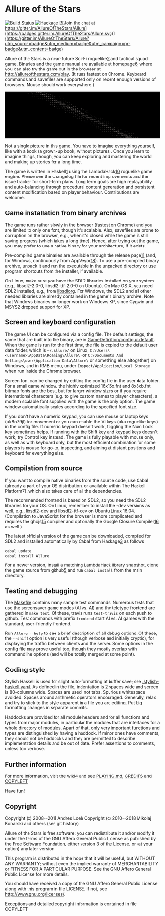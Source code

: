Allure of the Stars
===================

[![Build Status](https://travis-ci.org/AllureOfTheStars/Allure.svg?branch=master)](https://travis-ci.org/AllureOfTheStars/Allure)
[![Hackage](https://img.shields.io/hackage/v/Allure.svg)](https://hackage.haskell.org/package/Allure)
[![Join the chat at https://gitter.im/AllureOfTheStars/Allure](https://badges.gitter.im/AllureOfTheStars/Allure.svg)](https://gitter.im/AllureOfTheStars/Allure?utm_source=badge&utm_medium=badge&utm_campaign=pr-badge&utm_content=badge)

Allure of the Stars is a near-future Sci-Fi roguelike[2]
and tactical squad game. Binaries and the game manual
are available at homepage[6], where you can also
try the game out in the browser at http://allureofthestars.com/play.
(It runs fastest on Chrome. Keyboard commands and savefiles
are supported only on recent enough versions of browsers.
Mouse should work everywhere.)

![gameplay screenshot](https://raw.githubusercontent.com/AllureOfTheStars/media/master/screenshot/allureofthestars.com.ambush.gif)

Not a single picture in this game. You have to imagine everything
yourself, like with a book (a grown-up book, without pictures).
Once you learn to imagine things, though, you can keep exploring
and mastering the world and making up stories for a long time.

The game is written in Haskell[1] using the LambdaHack[10]
roguelike game engine.
Please see the changelog file for recent improvements
and the issue tracker for short-term plans. Long term goals
are high replayability and auto-balancing through procedural
content generation and persistent content modification
based on player behaviour. Contributions are welcome.


Game installation from binary archives
--------------------------------------

The game runs rather slowly in the browser (fastest on Chrome)
and you are limited to only one font, though it's scalable.
Also, savefiles are prone to corruption on the browser,
e.g., when it's closed while the game is still saving progress
(which takes a long time). Hence, after trying out the game,
you may prefer to use a native binary for your architecture, if it exists.

Pre-compiled game binaries are available through
the release page[11] (and, for Windows, continuously from AppVeyor[18]).
To use a pre-compiled binary archive, unpack it and run the executable
in the unpacked directory or use program shortcuts from the installer,
if available.

On Linux, make sure you have the SDL2 libraries installed on your system
(e.g., libsdl2-2.0-0, libsdl2-ttf-2.0-0 on Ubuntu).
On Mac OS X, you need SDL2 installed, e.g.,
from [libsdlorg](https://www.libsdl.org/download-2.0.php).
For Windows, the SDL2 and all other needed libraries are already
contained in the game's binary archive.
Note that Windows binaries no longer work on Windows XP, since Cygwin
and MSYS2 dropped support for XP.


Screen and keyboard configuration
---------------------------------

The game UI can be configured via a config file.
The default settings, the same that are built into the binary,
are in [GameDefinition/config.ui.default](https://github.com/AllureOfTheStars/Allure/blob/master/GameDefinition/config.ui.default).
When the game is run for the first time, the file is copied to the default
user data folder, which is `~/.Allure/` on Linux,
`C:\Users\<username>\AppData\Roaming\Allure\`
(or `C:\Documents And Settings\user\Application Data\Allure\`
or something else altogether) on Windows, and in RMB menu, under
`Inspect/Application/Local Storage` when run inside the Chrome browser.

Screen font can be changed by editing the config file in the user
data folder. For a small game window, the highly optimized
16x16x.fnt and 8x8xb.fnt bitmap fonts are the best,
but for larger window sizes or if you require international characters
(e.g. to give custom names to player characters), a modern scalable font
supplied with the game is the only option. The game window automatically
scales according to the specified font size.

If you don't have a numeric keypad, you can use mouse or laptop keys
(uk8o79jl) for movement or you can enable the Vi keys (aka roguelike keys)
in the config file. If numeric keypad doesn't work, toggling
the Num Lock key sometimes helps. If running with the Shift key
and keypad keys doesn't work, try Control key instead.
The game is fully playable with mouse only, as well as with keyboard only,
but the most efficient combination for some players is mouse for go-to,
inspecting, and aiming at distant positions and keyboard for everything else.


Compilation from source
-----------------------

If you want to compile native binaries from the source code,
use Cabal (already a part of your OS distribution, or available within
The Haskell Platform[7]), which also takes care of all the dependencies.

The recommended frontend is based on SDL2, so you need the SDL2 libraries
for your OS. On Linux, remember to install the -dev versions as well,
e.g., libsdl2-dev and libsdl2-ttf-dev on Ubuntu Linux 16.04.
(Compilation to JavaScript for the browser is more complicated
and requires the ghcjs[15] compiler and optionally the Google Closure
Compiler[16] as well.)

The latest official version of the game can be downloaded,
compiled for SDL2 and installed automatically by Cabal from Hackage[3]
as follows

    cabal update
    cabal install Allure

For a newer version, install a matching LambdaHack library snapshot,
clone the game source from github[5] and run `cabal install`
from the main directory.


Testing and debugging
---------------------

The [Makefile](https://github.com/AllureOfTheStars/Allure/blob/master/Makefile)
contains many sample test commands.
Numerous tests that use the screensaver game modes (AI vs. AI)
and the teletype frontend are gathered in `make test`.
Of these, travis runs `test-travis` on each push to github.
Test commands with prefix `frontend` start AI vs. AI games
with the standard, user-friendly frontend.

Run `Allure --help` to see a brief description of all debug options.
Of these, the `--sniff` option is very useful (though verbose
and initially cryptic), for displaying the traffic between clients
and the server. Some options in the config file may prove useful too,
though they mostly overlap with commandline options (and will be totally
merged at some point).


Coding style
------------

Stylish Haskell is used for slight auto-formatting at buffer save; see
[.stylish-haskell.yaml](https://github.com/AllureOfTheStars/Allure/blob/master/.stylish-haskell.yaml).
As defined in the file, indentation is 2 spaces wide and screen is
80-columns wide. Spaces are used, not tabs. Spurious whitespace avoided.
Spaces around arithmetic operators encouraged.
Generally, relax and try to stick to the style apparent in a file
you are editing. Put big formatting changes in separate commits.

Haddocks are provided for all module headers and for all functions and types
from major modules, in particular the modules that are interfaces
for a whole directory of modules. Apart of that, only very important
functions and types are distinguished by having a haddock.
If minor ones have comments, they should not be haddocks
and they are permitted to describe implementation details and be out of date.
Prefer assertions to comments, unless too verbose.


Further information
-------------------

For more information, visit the wiki[4]
and see [PLAYING.md](https://github.com/AllureOfTheStars/Allure/blob/master/GameDefinition/PLAYING.md),
[CREDITS](https://github.com/AllureOfTheStars/Allure/blob/master/CREDITS)
and [COPYLEFT](https://github.com/AllureOfTheStars/Allure/blob/master/COPYLEFT).

Have fun!


Copyright
---------

Copyright (c) 2008--2011 Andres Loeh
Copyright (c) 2010--2018 Mikolaj Konarski and others (see git history)

Allure of the Stars is free software: you can redistribute it and/or modify
it under the terms of the GNU Affero General Public License as published by
the Free Software Foundation, either version 3 of the License, or
(at your option) any later version.

This program is distributed in the hope that it will be useful,
but WITHOUT ANY WARRANTY; without even the implied warranty of
MERCHANTABILITY or FITNESS FOR A PARTICULAR PURPOSE. See the
GNU Affero General Public License for more details.

You should have received a copy of the GNU Affero General Public License
along with this program in file LICENSE.
If not, see <http://www.gnu.org/licenses/>.

Exceptions and detailed copyright information is contained in file COPYLEFT.


[1]: http://www.haskell.org/
[2]: http://roguebasin.roguelikedevelopment.org/index.php?title=Berlin_Interpretation
[3]: http://hackage.haskell.org/package/Allure
[4]: https://github.com/AllureOfTheStars/Allure/wiki
[5]: http://github.com/AllureOfTheStars/Allure
[6]: http://allureofthestars.com
[7]: http://www.haskell.org/platform


[10]: http://github.com/LambdaHack/LambdaHack
[11]: https://github.com/AllureOfTheStars/Allure/releases
[15]: https://github.com/ghcjs/ghcjs
[16]: https://www.npmjs.com/package/google-closure-compiler
[18]: https://ci.appveyor.com/project/Mikolaj/allure/build/artifacts

